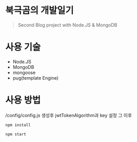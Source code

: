 # 북극곰의 개발일기
> Second Blog project with Node.JS &amp; MongoDB

# 사용 기술
* Node.JS
* MongoDB
* mongoose
* pug(template Engine)

# 사용 방법
/config/config.js 생성후 jwtTokenAlgorithm과 key 설정 그 이후
```bash
npm install
```

```bash
npm start
```
